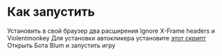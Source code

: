 # Как запустить
Установить в свой браузер два расширения Ignore X-Frame headers и Violentmonkey
Для установки автокликера установите [этот скрипт]([https://github.com/Davud77/autoclicker/raw/main/blum-autoclicker.user.js](https://github.com/Davud77/autoclicker/raw/refs/heads/main/blum-autoclicker.user.js))
Открыть Бота Blum и запустить игру
